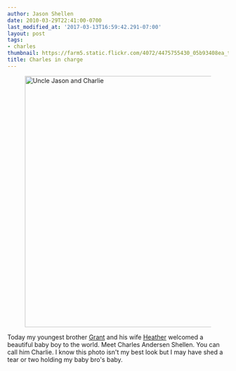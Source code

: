 ```yaml
---
author: Jason Shellen
date: 2010-03-29T22:41:00-0700
last_modified_at: '2017-03-13T16:59:42.291-07:00'
layout: post
tags:
- charles
thumbnail: https://farm5.static.flickr.com/4072/4475755430_05b93408ea_t.jpg
title: Charles in charge
---
```


<figure>
<a href="https://www.flickr.com/photos/shellen/4475755430/" title="Uncle Jason and Charlie"><img src="https://live.staticflickr.com/4072/4475755430_05b93408ea_c.jpg" width="800" height="571" alt="Uncle Jason and Charlie"/></a>
</figure>

Today my youngest brother <a href="https://twitter.com/gshellen">Grant</a> and his wife <a href="https://twitter.com/hshellen">Heather</a> welcomed a beautiful baby boy to the world. Meet Charles Andersen Shellen. You can call him Charlie. I know this photo isn't my best look but I may have shed a tear or two holding my baby bro's baby.
